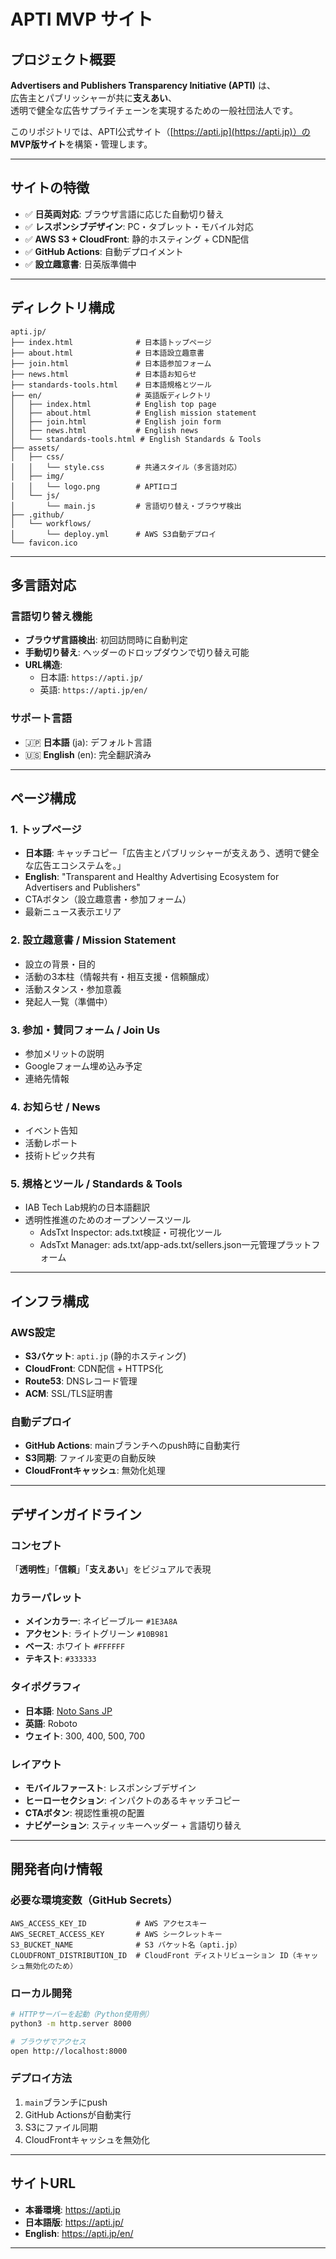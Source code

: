 # APTI MVP サイト

## プロジェクト概要

**Advertisers and Publishers Transparency Initiative (APTI)** は、  
広告主とパブリッシャーが共に**支えあい**、  
透明で健全な広告サプライチェーンを実現するための一般社団法人です。

このリポジトリでは、APTI公式サイト（[https://apti.jp](https://apti.jp)）の  
**MVP版サイト**を構築・管理します。

---

## サイトの特徴

- ✅ **日英両対応**: ブラウザ言語に応じた自動切り替え
- ✅ **レスポンシブデザイン**: PC・タブレット・モバイル対応
- ✅ **AWS S3 + CloudFront**: 静的ホスティング + CDN配信
- ✅ **GitHub Actions**: 自動デプロイメント
- ✅ **設立趣意書**: 日英版準備中

---

## ディレクトリ構成

```
apti.jp/
├── index.html              # 日本語トップページ
├── about.html              # 日本語設立趣意書
├── join.html               # 日本語参加フォーム
├── news.html               # 日本語お知らせ
├── standards-tools.html    # 日本語規格とツール
├── en/                     # 英語版ディレクトリ
│   ├── index.html          # English top page
│   ├── about.html          # English mission statement
│   ├── join.html           # English join form
│   ├── news.html           # English news
│   └── standards-tools.html # English Standards & Tools
├── assets/
│   ├── css/
│   │   └── style.css       # 共通スタイル（多言語対応）
│   ├── img/
│   │   └── logo.png        # APTIロゴ
│   └── js/
│       └── main.js         # 言語切り替え・ブラウザ検出
├── .github/
│   └── workflows/
│       └── deploy.yml      # AWS S3自動デプロイ
└── favicon.ico
```
---

## 多言語対応

### 言語切り替え機能
- **ブラウザ言語検出**: 初回訪問時に自動判定
- **手動切り替え**: ヘッダーのドロップダウンで切り替え可能
- **URL構造**:
  - 日本語: `https://apti.jp/`
  - 英語: `https://apti.jp/en/`

### サポート言語
- 🇯🇵 **日本語** (ja): デフォルト言語
- 🇺🇸 **English** (en): 完全翻訳済み

---

## ページ構成

### **1. トップページ**
- **日本語**: キャッチコピー「広告主とパブリッシャーが支えあう、透明で健全な広告エコシステムを。」
- **English**: "Transparent and Healthy Advertising Ecosystem for Advertisers and Publishers"
- CTAボタン（設立趣意書・参加フォーム）
- 最新ニュース表示エリア

### **2. 設立趣意書 / Mission Statement**
- 設立の背景・目的
- 活動の3本柱（情報共有・相互支援・信頼醸成）
- 活動スタンス・参加意義
- 発起人一覧（準備中）

### **3. 参加・賛同フォーム / Join Us**
- 参加メリットの説明
- Googleフォーム埋め込み予定
- 連絡先情報

### **4. お知らせ / News**
- イベント告知
- 活動レポート
- 技術トピック共有

### **5. 規格とツール / Standards & Tools**
- IAB Tech Lab規約の日本語翻訳
- 透明性推進のためのオープンソースツール
  - AdsTxt Inspector: ads.txt検証・可視化ツール
  - AdsTxt Manager: ads.txt/app-ads.txt/sellers.json一元管理プラットフォーム

---

## インフラ構成

### AWS設定
- **S3バケット**: `apti.jp` (静的ホスティング)
- **CloudFront**: CDN配信 + HTTPS化
- **Route53**: DNSレコード管理
- **ACM**: SSL/TLS証明書

### 自動デプロイ
- **GitHub Actions**: mainブランチへのpush時に自動実行
- **S3同期**: ファイル変更の自動反映
- **CloudFrontキャッシュ**: 無効化処理

---

## デザインガイドライン

### コンセプト
「**透明性**」「**信頼**」「**支えあい**」をビジュアルで表現

### カラーパレット
- **メインカラー**: ネイビーブルー `#1E3A8A`
- **アクセント**: ライトグリーン `#10B981`
- **ベース**: ホワイト `#FFFFFF`
- **テキスト**: `#333333`

### タイポグラフィ
- **日本語**: [Noto Sans JP](https://fonts.google.com/noto/specimen/Noto+Sans+JP)
- **英語**: Roboto
- **ウェイト**: 300, 400, 500, 700

### レイアウト
- **モバイルファースト**: レスポンシブデザイン
- **ヒーローセクション**: インパクトのあるキャッチコピー
- **CTAボタン**: 視認性重視の配置
- **ナビゲーション**: スティッキーヘッダー + 言語切り替え

---

## 開発者向け情報

### 必要な環境変数（GitHub Secrets）
```
AWS_ACCESS_KEY_ID           # AWS アクセスキー
AWS_SECRET_ACCESS_KEY       # AWS シークレットキー  
S3_BUCKET_NAME              # S3 バケット名（apti.jp）
CLOUDFRONT_DISTRIBUTION_ID  # CloudFront ディストリビューション ID（キャッシュ無効化のため）
```

### ローカル開発
```bash
# HTTPサーバーを起動（Python使用例）
python3 -m http.server 8000

# ブラウザでアクセス
open http://localhost:8000
```

### デプロイ方法
1. `main`ブランチにpush
2. GitHub Actionsが自動実行
3. S3にファイル同期
4. CloudFrontキャッシュを無効化

---

## サイトURL

- **本番環境**: https://apti.jp
- **日本語版**: https://apti.jp/
- **English**: https://apti.jp/en/

---

